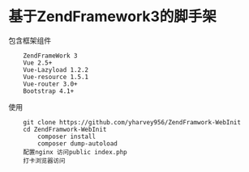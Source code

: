 # 基于ZendFramework3的脚手架

包含框架组件

        ZendFrameWork 3
        Vue 2.5+
        Vue-Lazyload 1.2.2
        Vue-resource 1.5.1
        Vue-router 3.0+
        Bootstrap 4.1+


使用
    
        git clone https://github.com/yharvey956/ZendFramwork-WebInit
		cd ZendFramwork-WebInit
			composer install
			composer dump-autoload
		配置nginx 访问public index.php
		打卡浏览器访问
